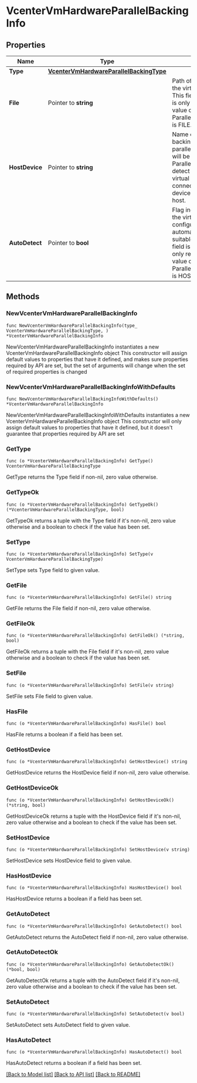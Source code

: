 # VcenterVmHardwareParallelBackingInfo

## Properties

Name | Type | Description | Notes
------------ | ------------- | ------------- | -------------
**Type** | [**VcenterVmHardwareParallelBackingType**](VcenterVmHardwareParallelBackingType.md) |  | 
**File** | Pointer to **string** | Path of the file backing the virtual parallel port. This field is optional and it is only relevant when the value of Parallel.BackingInfo.type is FILE. | [optional] 
**HostDevice** | Pointer to **string** | Name of the device backing the virtual parallel port.    This field will be unset if Parallel.BackingInfo.auto-detect is true and the virtual parallel port is not connected or no suitable device is available on the host. | [optional] 
**AutoDetect** | Pointer to **bool** | Flag indicating whether the virtual parallel port is configured to automatically detect a suitable host device. This field is optional and it is only relevant when the value of Parallel.BackingInfo.type is HOST_DEVICE. | [optional] 

## Methods

### NewVcenterVmHardwareParallelBackingInfo

`func NewVcenterVmHardwareParallelBackingInfo(type_ VcenterVmHardwareParallelBackingType, ) *VcenterVmHardwareParallelBackingInfo`

NewVcenterVmHardwareParallelBackingInfo instantiates a new VcenterVmHardwareParallelBackingInfo object
This constructor will assign default values to properties that have it defined,
and makes sure properties required by API are set, but the set of arguments
will change when the set of required properties is changed

### NewVcenterVmHardwareParallelBackingInfoWithDefaults

`func NewVcenterVmHardwareParallelBackingInfoWithDefaults() *VcenterVmHardwareParallelBackingInfo`

NewVcenterVmHardwareParallelBackingInfoWithDefaults instantiates a new VcenterVmHardwareParallelBackingInfo object
This constructor will only assign default values to properties that have it defined,
but it doesn't guarantee that properties required by API are set

### GetType

`func (o *VcenterVmHardwareParallelBackingInfo) GetType() VcenterVmHardwareParallelBackingType`

GetType returns the Type field if non-nil, zero value otherwise.

### GetTypeOk

`func (o *VcenterVmHardwareParallelBackingInfo) GetTypeOk() (*VcenterVmHardwareParallelBackingType, bool)`

GetTypeOk returns a tuple with the Type field if it's non-nil, zero value otherwise
and a boolean to check if the value has been set.

### SetType

`func (o *VcenterVmHardwareParallelBackingInfo) SetType(v VcenterVmHardwareParallelBackingType)`

SetType sets Type field to given value.


### GetFile

`func (o *VcenterVmHardwareParallelBackingInfo) GetFile() string`

GetFile returns the File field if non-nil, zero value otherwise.

### GetFileOk

`func (o *VcenterVmHardwareParallelBackingInfo) GetFileOk() (*string, bool)`

GetFileOk returns a tuple with the File field if it's non-nil, zero value otherwise
and a boolean to check if the value has been set.

### SetFile

`func (o *VcenterVmHardwareParallelBackingInfo) SetFile(v string)`

SetFile sets File field to given value.

### HasFile

`func (o *VcenterVmHardwareParallelBackingInfo) HasFile() bool`

HasFile returns a boolean if a field has been set.

### GetHostDevice

`func (o *VcenterVmHardwareParallelBackingInfo) GetHostDevice() string`

GetHostDevice returns the HostDevice field if non-nil, zero value otherwise.

### GetHostDeviceOk

`func (o *VcenterVmHardwareParallelBackingInfo) GetHostDeviceOk() (*string, bool)`

GetHostDeviceOk returns a tuple with the HostDevice field if it's non-nil, zero value otherwise
and a boolean to check if the value has been set.

### SetHostDevice

`func (o *VcenterVmHardwareParallelBackingInfo) SetHostDevice(v string)`

SetHostDevice sets HostDevice field to given value.

### HasHostDevice

`func (o *VcenterVmHardwareParallelBackingInfo) HasHostDevice() bool`

HasHostDevice returns a boolean if a field has been set.

### GetAutoDetect

`func (o *VcenterVmHardwareParallelBackingInfo) GetAutoDetect() bool`

GetAutoDetect returns the AutoDetect field if non-nil, zero value otherwise.

### GetAutoDetectOk

`func (o *VcenterVmHardwareParallelBackingInfo) GetAutoDetectOk() (*bool, bool)`

GetAutoDetectOk returns a tuple with the AutoDetect field if it's non-nil, zero value otherwise
and a boolean to check if the value has been set.

### SetAutoDetect

`func (o *VcenterVmHardwareParallelBackingInfo) SetAutoDetect(v bool)`

SetAutoDetect sets AutoDetect field to given value.

### HasAutoDetect

`func (o *VcenterVmHardwareParallelBackingInfo) HasAutoDetect() bool`

HasAutoDetect returns a boolean if a field has been set.


[[Back to Model list]](../README.md#documentation-for-models) [[Back to API list]](../README.md#documentation-for-api-endpoints) [[Back to README]](../README.md)


